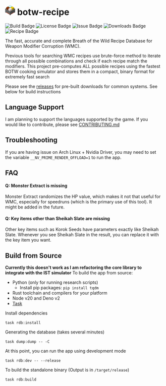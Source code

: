 # ![logo](packages/app/src-tauri/icons/32x32.png) botw-recipe

![Build Badge](https://img.shields.io/github/check-runs/Pistonite/botw-recipe/main)
![License Badge](https://img.shields.io/github/license/Pistonite/botw-recipe)
![Issue Badge](https://img.shields.io/github/issues/Pistonite/botw-recipe)
![Downloads Badge](https://img.shields.io/github/downloads/Pistonite/botw-recipe/total)
![Recipe Badge](https://img.shields.io/endpoint?url=https://raw.githubusercontent.com/Pistonite/botw-recipe/main/packages/known-good/badge.json)

The fast, accurate and complete Breath of the Wild Recipe Database for Weapon Modifier Corruption (WMC).

Previous tools for searching WMC recipes use brute-force method to iterate through all possible combinations and check if each recipe match the modifiers. This project pre-computes ALL possible recipes using the fastest BOTW cooking simulator and stores them in a compact, binary format for extremely fast search

Please see the [releases](https://github.com/Pistonite/botw-recipe/releases) for pre-built downloads for common systems. See below for build instructions

## Language Support
I am planning to support the languages supported by the game. 
If you would like to contribute, please see [CONTRIBUTING.md](app/rdb/src/i18n/CONTRIBUTING.md)

## Troubleshooting
If you are having issue on Arch Linux + Nvidia Driver, you may need to set the variable `__NV_PRIME_RENDER_OFFLOAD=1` to run the app.

## FAQ

#### Q: Monster Extract is missing
Monster Extract randomizes the HP value, which makes it not that useful for WMC, especially for speedruns (which is the primary use of this tool).
It might be added in the future.

#### Q: Key items other than Sheikah Slate are missing
Other key items such as Korok Seeds have parameters exactly like Sheikah Slate. Whenever you see Sheikah Slate in the result, you can replace it with the key item you want.

## Build from Source
**Currently this doesn't work as I am refactoring the core library to integrate with the IST simulator**
To build the app from source:
- Python (only for running research scripts)
  - Install pip packages: `pip install tqdm`
- Rust toolchain and compilers for your platform
- Node v20 and Deno v2
- [Task](https://taskfile.dev/#/installation)

Install dependencies
```
task rdb:install
```
Generating the database (takes several minutes)
```
task dump:dump -- -C
```
At this point, you can run the app using development mode
```
task rdb:dev -- --release
```

To build the standalone binary (Output is in `/target/release`)
```
task rdb:build
```
